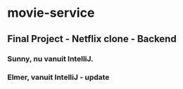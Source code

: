 # movie-service

## Final Project - Netflix clone - Backend

### Sunny, nu vanuit IntelliJ.
### Elmer, vanuit IntelliJ - update